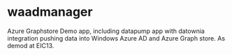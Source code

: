 waadmanager
===========

Azure Graphstore Demo app, including datapump app with datownia integration pushing data into Windows Azure AD and Azure Graph store. As demod at EIC13.
